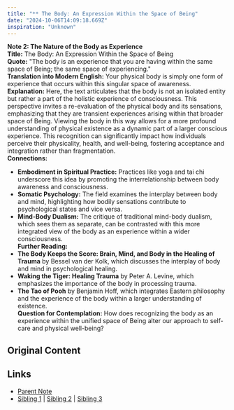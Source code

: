 ```yaml
---
title: "** The Body: An Expression Within the Space of Being"
date: "2024-10-06T14:09:18.669Z"
inspiration: "Unknown"
---
```


  
**Note 2: The Nature of the Body as Experience**  
**Title:** The Body: An Expression Within the Space of Being  
**Quote:** "The body is an experience that you are having within the same space of Being; the same space of experiencing."  
**Translation into Modern English:** Your physical body is simply one form of experience that occurs within this singular space of awareness.  
**Explanation:** Here, the text articulates that the body is not an isolated entity but rather a part of the holistic experience of consciousness. This perspective invites a re-evaluation of the physical body and its sensations, emphasizing that they are transient experiences arising within that broader space of Being. Viewing the body in this way allows for a more profound understanding of physical existence as a dynamic part of a larger conscious experience. This recognition can significantly impact how individuals perceive their physicality, health, and well-being, fostering acceptance and integration rather than fragmentation.  
**Connections:**  
- **Embodiment in Spiritual Practice:** Practices like yoga and tai chi underscore this idea by promoting the interrelationship between body awareness and consciousness.  
- **Somatic Psychology:** The field examines the interplay between body and mind, highlighting how bodily sensations contribute to psychological states and vice versa.  
- **Mind-Body Dualism:** The critique of traditional mind-body dualism, which sees them as separate, can be contrasted with this more integrated view of the body as an experience within a wider consciousness.  
**Further Reading:**  
- **The Body Keeps the Score: Brain, Mind, and Body in the Healing of Trauma** by Bessel van der Kolk, which discusses the interplay of body and mind in psychological healing.  
- **Waking the Tiger: Healing Trauma** by Peter A. Levine, which emphasizes the importance of the body in processing trauma.  
- **The Tao of Pooh** by Benjamin Hoff, which integrates Eastern philosophy and the experience of the body within a larger understanding of existence.  
**Question for Contemplation:** How does recognizing the body as an experience within the unified space of Being alter our approach to self-care and physical well-being?  


## Original Content



## Links

- [Parent Note](/parent-note.md)
- [Sibling 1](/zettel1.md) | [Sibling 2](/zettel2.md) | [Sibling 3](/zettel3.md)
